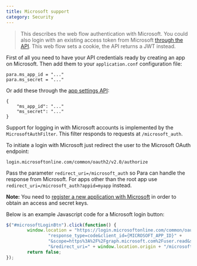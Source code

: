 ```yaml
---
title: Microsoft support
category: Security
---
```


> This describes the web flow authentication with Microsoft. You could also login with an existing access token from
> Microsoft [through the API](#034-api-jwt-signin). This web flow sets a cookie, the API returns a JWT instead.

First of all you need to have your API credentials ready by creating an app on Microsoft.
Then add them to your `application.conf` configuration file:
```
para.ms_app_id = "..."
para.ms_secret = "..."
```
Or add these through the [app settings API](#050-api-settings-put):
```
{
	"ms_app_id": "..."
	"ms_secret": "..."
}
```
Support for logging in with Microsoft accounts is implemented by the `MicrosoftAuthFilter`.
This filter responds to requests at `/microsoft_auth`.

To initiate a login with Microsoft just redirect the user to the Microsoft OAuth endpoint:
```
login.microsoftonline.com/common/oauth2/v2.0/authorize
```
Pass the parameter `redirect_uri=/microsoft_auth` so Para can handle the response from Microsoft.
For apps other than the root app use `redirect_uri=/microsoft_auth?appid=myapp` instead.

**Note:** You need to [register a new application with Microsoft](https://apps.dev.microsoft.com/#/appList)
in order to obtain an access and secret keys.

Below is an example Javascript code for a Microsoft login button:

```js
$("#microsoftLoginBtn").click(function() {
		window.location = "https://login.microsoftonline.com/common/oauth2/v2.0/authorize?" +
				"response_type=code&client_id={MICROSOFT_APP_ID}" +
				"&scope=https%3A%2F%2Fgraph.microsoft.com%2Fuser.read&state=" + (new Date().getTime()) +
				"&redirect_uri=" + window.location.origin + "/microsoft_auth;
		return false;
});
```